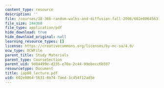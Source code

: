 ```yaml
---
content_type: resource
description: ''
file: /courses/18-366-random-walks-and-diffusion-fall-2006/602e006456316a747aed3c454f12ad5e_iap00_lecture.pdf
file_size: 244360
file_type: application/pdf
hide_download: true
hide_download_original: null
learning_resource_types: []
license: https://creativecommons.org/licenses/by-nc-sa/4.0/
ocw_type: OCWFile
parent_title: Study Materials
parent_type: CourseSection
parent_uid: 9d04499e-d235-e70a-2c44-99ebecc6b597
resourcetype: Document
title: iap00_lecture.pdf
uid: 602e0064-5631-6a74-7aed-3c454f12ad5e
---
```

